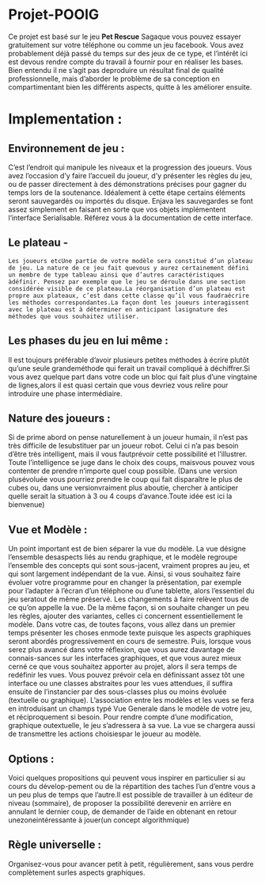 # Projet-POOIG

Ce projet est basé sur le jeu **Pet Rescue** Sagaque vous pouvez essayer gratuitement sur votre téléphone ou comme un jeu facebook. Vous avez probablement déjà passé du temps sur des jeux de ce type, et l’intérêt ici est devous rendre compte du travail à fournir pour en réaliser les bases. Bien entendu il ne s’agit pas deproduire un résultat final de qualité professionnelle, mais d’aborder le problème de sa conception en compartimentant bien les différents aspects, quitte à les améliorer ensuite.

# Implementation :

## Environnement de jeu :
  C’est l’endroit qui manipule les niveaux et la progression des joueurs. Vous avez l’occasion d’y faire l’accueil du joueur, d’y présenter les règles du jeu, ou de passer directement à des démonstrations précises pour gagner du temps lors de la soutenance. Idéalement à cette étape certains éléments seront sauvegardés ou importés du disque. Enjava les sauvegardes se font assez simplement en faisant en sorte que vos objets implémentent l’interface Serialisable. Référez vous à la documentation de cette interface.

## Le plateau - 
    Les joueurs etcUne partie de votre modèle sera constitué d’un plateau de jeu. La nature de ce jeu fait quevous y aurez certainement défini un membre de type tableau ainsi que d’autres caractéristiques àdéfinir. Pensez par exemple que le jeu se déroule dans une section considérée visible de ce plateau.La réorganisation d’un plateau est propre aux plateaux, c’est dans cette classe qu’il vous faudraécrire les méthodes correspondantes.La façon dont les joueurs interagissent avec le plateau est à déterminer en anticipant lasignature des méthodes que vous souhaitez utiliser.

## Les phases du jeu en lui même :
  Il est toujours préférable d’avoir plusieurs petites méthodes à écrire plutôt qu’une seule grandeméthode qui ferait un travail compliqué à déchiffrer.Si vous avez quelque part dans votre code un bloc qui fait plus d’une vingtaine de lignes,alors il est quasi certain que vous devriez vous relire pour introduire une phase intermédiaire.

## Nature des joueurs :
Si de prime abord on pense naturellement à un joueur humain, il n’est pas très difficile de lesubstituer par un joueur robot. Celui ci n’a pas besoin d’être très intelligent, mais il vous fautprévoir cette possibilité et l’illustrer. Toute l’intelligence se juge dans le choix des coups, maisvous pouvez vous contenter de prendre n’importe quel coup possible. (Dans une version plusévoluée vous pourriez prendre le coup qui fait disparaître le plus de cubes ou, dans une versionvraiment plus aboutie, chercher à anticiper quelle serait la situation à 3 ou 4 coups d’avance.Toute idée est ici la bienvenue)

## Vue et Modèle :
Un point important est de bien séparer la vue du modèle. La vue désigne l’ensemble desaspects liés au rendu graphique, et le modèle regroupe l’ensemble des concepts qui sont sous-jacent, vraiment propres au jeu, et qui sont largement indépendant de la vue. Ainsi, si vous souhaitez faire évoluer votre programme pour en changer la présentation, par exemple pour l’adapter à l’écran d’un téléphone ou d’une tablette, alors l’essentiel du jeu seratout de même préservé. Les changements à faire relèvent tous de ce qu’on appelle la vue. De la même façon, si on souhaite changer un peu les règles, ajouter des variantes, celles ci concernent essentiellement le modèle. Dans votre cas, de toutes façons, vous allez dans un premier temps présenter les choses enmode texte puisque les aspects graphiques seront abordés progressivement en cours de semestre. Puis, lorsque vous serez plus avancé dans votre réflexion, que vous aurez davantage de connais-sances sur les interfaces graphiques, et que vous aurez mieux cerné ce que vous souhaitez apporter au projet, alors il sera temps de redéfinir les vues. Vous pouvez prévoir cela en définissant assez tôt une interface ou une classes abstraites pour les vues attendues, il suffira ensuite de l’instancier par des sous-classes plus ou moins évoluée (textuelle ou graphique). L’association entre les modèles et les vues se fera en introduisant un champs typé Vue Generale dans le modèle de votre jeu, et réciproquement si besoin. Pour rendre compte d’une modification, graphique outextuelle, le jeu s’adressera à sa vue. La vue se chargera aussi de transmettre les actions choisiespar le joueur au modèle.

## Options :
  Voici quelques propositions qui peuvent vous inspirer en particulier si au cours du dévelop-pement ou de la répartition des taches l’un d’entre vous a un peu plus de temps que l’autre.Il est possible de travailler à un éditeur de niveau (sommaire), de proposer la possibilité derevenir en arrière en annulant le dernier coup, de demander de l’aide en obtenant en retour unezoneintéressante à jouer(un concept algorithmique)

## Règle universelle :
Organisez-vous pour avancer petit à petit, régulièrement, sans vous perdre complètement surles aspects graphiques.
